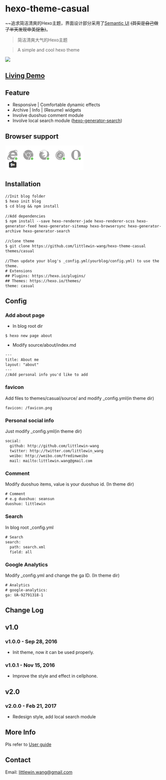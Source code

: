 # hexo-theme-casual

~~追求简洁清爽的Hexo主题，界面设计部分采用了[Semantic UI](http://semantic-ui.com/) ~~(其实是自己做了半天发现审美捉急)~~。

> 简洁清爽大气的Hexo主题

> A simple and cool hexo theme 

![](https://cloud.githubusercontent.com/assets/14028075/23535689/eb98ba1a-fffa-11e6-9293-180c7b4d276c.JPG)

## [Living Demo](http://littlewin.info/)

## Feature
 - Responsive | Comfortable dynamic effects
 - Archive | Info | (Resume)  widgets
 - Involve duoshuo comment module
 - Involve local search module ([hexo-generator-search](https://github.com/PaicHyperionDev/hexo-generator-search))

## Browser support
![Browser support](support.png)

## Installation
```
//Init blog folder 
$ hexo init blog
$ cd blog && npm install

//Add dependencies
$ npm install --save hexo-renderer-jade hexo-renderer-scss hexo-generator-feed hexo-generator-sitemap hexo-browsersync hexo-generator-archive hexo-generator-search

//clone theme
$ git clone https://github.com/littlewin-wang/hexo-theme-casual themes/casual

//Then update your blog's _config.yml(yourblog/config.yml) to use the theme.
# Extensions
## Plugins: https://hexo.io/plugins/
## Themes: https://hexo.io/themes/
theme: casual
```


## Config
### Add about page
- In blog root dir
```
$ hexo new page about
```

- Modify source/about/index.md
```
---
title: About me
layout: "about"
---
//Add personal info you'd like to add
```


### favicon
Add files to themes/casual/source/ and modify _config.yml(in theme dir)
```
favicon: /favicon.png
```


### Personal social info
Just modify _config.yml(in theme dir)
```
social:
  github: http://github.com/littlewin-wang
  twitter: http://twitter.com/littlewin_wang
  weibo: http://weibo.com/fredinweibo
  mail: mailto:littlewin.wang@gmail.com
```


### Comment
Modify duoshuo items, value is your duoshuo id. (In theme dir)
```
# Comment
# e.g duoshuo: seansun
duoshuo: littlewin
```

### Search
In blog root _config.yml
```
# Search
search:
  path: search.xml
  field: all
```

### Google Analytics
Modify _config.yml and change the ga ID. (In theme dir)
```
# Analytics
# google-analytics:
ga: UA-92791318-1
```

## Change Log
## v1.0
### v1.0.0 - Sep 28, 2016
 - Init theme, now it can be used properly.
 
### v1.0.1 - Nov 15, 2016
 - Improve the style and effect in cellphone.

## v2.0
### v2.0.0 - Feb 21, 2017
 - Redesign style, add local search module

## More Info
Pls refer to [User guide](https://github.com/littlewin-wang/hexo-theme-casual/wiki/User-guide)

## Contact
Email: [littlewin.wang@gmail.com](mailto:littlewin.wang@gmail.com)
